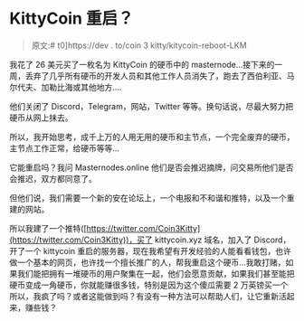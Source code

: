 # KittyCoin 重启？

> 原文:# t0]https://dev . to/coin 3 kitty/kitycoin-reboot-LKM

我花了 26 美元买了一枚名为 KittyCoin 的硬币中的 masternode...接下来的一周，丢弃了几乎所有硬币的开发人员和其他工作人员消失了，跑去了西伯利亚、马尔代夫、加勒比海或其他地方....

他们关闭了 Discord，Telegram，网站，Twitter 等等。换句话说，尽最大努力把硬币从网上抹去。

所以，我开始思考，成千上万的人用无用的硬币和主节点，一个完全废弃的硬币，主节点工作正常，给硬币等等...

它能重启吗？我问 Masternodes.online 他们是否会推迟摘牌，问交易所他们是否会推迟，双方都同意了。

但他们说，我们需要一个新的安在论坛上，一个电报和不和谐和推特，以及一个重建的网站。

所以我建了一个推特([https://twitter.com/Coin3Kitty](https://twitter.com/Coin3Kitty))，买了 kittycoin.xyz 域名，加入了 Discord，开了一个 kittycoin 重启的服务器，现在我希望有开发经验的人能看看钱包，也许做一个基本的网页，也许找一个擅长推广的人，帮我重启这个硬币...我敢打赌，如果我们能把拥有一堆硬币的用户聚集在一起，他们会愿意贡献，如果我们甚至能把硬币变成一角硬币，你就能赚很多钱，特别是因为这个傻瓜需要 2 万英镑买一个
所以，我疯了吗？或者这能做到吗？有没有一种方法可以帮助人们，让它重新活起来，赚些钱？